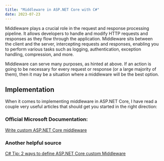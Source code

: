 ```yaml
---
title: "Middleware in ASP.NET Core with C#"
date: 2023-07-23
---
```


Middleware plays a crucial role in the request and response processing pipeline. It allows developers to handle and modify HTTP requests and responses as they flow through the application. Middleware sits between the client and the server, intercepting requests and responses, enabling you to perform various tasks such as logging, authentication, exception handling, compression, and more.

Middleware can serve many purposes, as hinted at above. If an action is going to be necessary for every request or response (or a large majority of them), then it may be a situation where a middleware will be the best option.

## Implementation

When it comes to implementing middleware in ASP.NET Core, I have read a couple very useful articles that should get you started in the right direction:

### Official Microsoft Documentation: 
[Write custom ASP.NET Core middleware](https://learn.microsoft.com/en-us/aspnet/core/fundamentals/middleware/write?view=aspnetcore-7.0)

### Another helpful source
[C# Tip: 2 ways to define ASP.NET Core custom Middleware](https://www.code4it.dev/csharptips/custom-middleware/?utm_source=csharpdigest&utm_medium&utm_campaign=1682)
